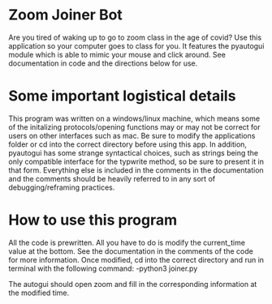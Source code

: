 # Zoom Joiner Bot
Are you tired of waking up to go to zoom class in the age of covid? Use this application so your computer goes to class for you. It features the pyautogui module which is able to mimic your mouse and click around. See documentation in code and the directions below for use.

# Some important logistical details
This program was written on a windows/linux machine, which means some of the initalizing protocols/opening functions may or may not be correct for users on other interfaces such as mac. Be sure to modify the applications folder or cd into the correct directory before using this app. In addition, pyautogui has some strange syntactical choices, such as strings being the only compatible interface for the typwrite method, so be sure to present it in that form. Everything else is included in the comments in the documentation and the comments should be heavily referred to in any sort of debugging/reframing practices.

# How to use this program
All the code is prewritten. All you have to do is modify the current_time value at the bottom. See the documentation in the comments of the code for more information. Once modified, cd into the correct directory and run in terminal with the following command:
-python3 joiner.py

The autogui should open zoom and fill in the corresponding information at the modified time. 

